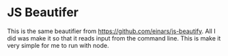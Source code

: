 # JS Beautifer #

This is the same beautifier from
<https://github.com/einars/js-beautify>.  All I did was make it so that
it reads input from the command line.  This is make it very simple for
me to run with node.
